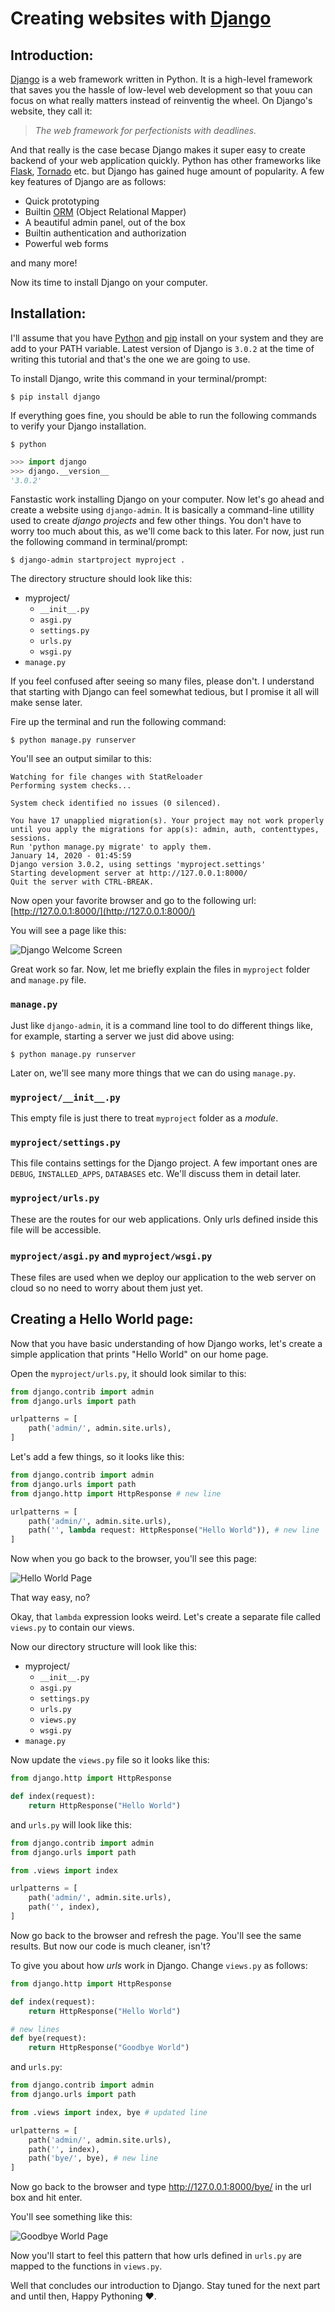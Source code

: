 # Creating websites with [Django](http://djangoproject.com)

## Introduction:

[Django](http://djangoproject.com) is a web framework written in Python. It is a high-level framework that saves you the hassle of low-level web development so that youu can focus on what really matters instead of reinventig the wheel. On Django's website, they call it:
> *The web framework for perfectionists with deadlines.*

And that really is the case becase Django makes it super easy to create backend of your web application quickly. Python has other frameworks like [Flask](https://www.palletsprojects.com/p/flask/), [Tornado](https://www.tornadoweb.org/en/stable/) etc. but Django has gained huge amount of popularity. A few key features of Django are as follows:

- Quick prototyping
- Builtin [ORM](https://en.wikipedia.org/wiki/Object-relational_mapping) (Object Relational Mapper)
- A beautiful admin panel, out of the box
- Builtin authentication and authorization
- Powerful web forms

and many more!

Now its time to install Django on your computer.

## Installation:

I'll assume that you have [Python](https://www.python.org/) and [pip](https://pypi.org/project/pip/) install on your system and they are add to your PATH variable. Latest version of Django is `3.0.2` at the time of writing this tutorial and that's the one we are going to use.

To install Django, write this command in your terminal/prompt:
```
$ pip install django
```

If everything goes fine, you should be able to run the following commands to verify your Django installation.

```
$ python
```
```python
>>> import django
>>> django.__version__
'3.0.2'
```

Fanstastic work installing Django on your computer. Now let's go ahead and create a website using ```django-admin```. It is basically a command-line utillity used to create *django projects* and few other things. You don't have to worry too much about this, as we'll come back to this later. For now, just run the following command in terminal/prompt:

```
$ django-admin startproject myproject .
```

The directory structure should look like this:
- myproject/
  - ```__init__.py```
  - ```asgi.py```
  - ```settings.py```
  - ```urls.py```
  - ```wsgi.py```
- ```manage.py```
  
If you feel confused after seeing so many files, please don't. I understand that starting with Django can feel somewhat tedious, but I promise it all will make sense later.

Fire up the terminal and run the following command:

```
$ python manage.py runserver
```

You'll see an output similar to this:

```
Watching for file changes with StatReloader
Performing system checks...

System check identified no issues (0 silenced).

You have 17 unapplied migration(s). Your project may not work properly until you apply the migrations for app(s): admin, auth, contenttypes, sessions.
Run 'python manage.py migrate' to apply them.
January 14, 2020 - 01:45:59
Django version 3.0.2, using settings 'myproject.settings'
Starting development server at http://127.0.0.1:8000/
Quit the server with CTRL-BREAK.
```

Now open your favorite browser and go to the following url: [http://127.0.0.1:8000/](http://127.0.0.1:8000/)

You will see a page like this:

![Django Welcome Screen](https://github.com/sarmadgulzar/beginning-django/raw/master/images/01.png)

Great work so far. Now, let me briefly explain the files in ```myproject``` folder and ```manage.py``` file.

### ```manage.py```
Just like ```django-admin```, it is a command line tool to do different things like, for example, starting a server we just did above using:

```
$ python manage.py runserver
```

Later on, we'll see many more things that we can do using ```manage.py```.

### ```myproject/__init__.py```
This empty file is just there to treat ```myproject``` folder as a *module*.

### ```myproject/settings.py```
This file contains settings for the Django project. A few important ones are ```DEBUG```, ```INSTALLED_APPS```, ```DATABASES``` etc. We'll discuss them in detail later.

### ```myproject/urls.py```
These are the routes for our web applications. Only urls defined inside this file will be accessible.

### ```myproject/asgi.py``` and ```myproject/wsgi.py```
These files are used when we deploy our application to the web server on cloud so no need to worry about them just yet.

## Creating  a Hello World page:
Now that you have basic understanding of how Django works, let's create a simple application that prints "Hello World" on our home page.

Open the ```myproject/urls.py```, it should look similar to this:

```python
from django.contrib import admin
from django.urls import path

urlpatterns = [
    path('admin/', admin.site.urls),
]
```

Let's add a few things, so it looks like this:

```python
from django.contrib import admin
from django.urls import path
from django.http import HttpResponse # new line

urlpatterns = [
    path('admin/', admin.site.urls),
    path('', lambda request: HttpResponse("Hello World")), # new line
]
```

Now when you go back to the browser, you'll see this page:

![Hello World Page](https://github.com/sarmadgulzar/beginning-django/raw/master/images/02.png)

That way easy, no?

Okay, that ```lambda``` expression looks weird. Let's create a separate file called ```views.py``` to contain our views.

Now our directory structure will look like this:
- myproject/
  - ```__init__.py```
  - ```asgi.py```
  - ```settings.py```
  - ```urls.py```
  - ```views.py```
  - ```wsgi.py```
- ```manage.py```

Now update the ```views.py``` file so it looks like this:

```python
from django.http import HttpResponse

def index(request):
    return HttpResponse("Hello World")

```

and ```urls.py``` will look like this:

```python
from django.contrib import admin
from django.urls import path

from .views import index

urlpatterns = [
    path('admin/', admin.site.urls),
    path('', index),
]

```

Now go back to the browser and refresh the page. You'll see the same results. But now our code is much cleaner, isn't?

To give you about how *urls* work in Django. Change ```views.py``` as follows:

```python
from django.http import HttpResponse

def index(request):
    return HttpResponse("Hello World")

# new lines
def bye(request):
    return HttpResponse("Goodbye World")

```

and ```urls.py```:

```python
from django.contrib import admin
from django.urls import path

from .views import index, bye # updated line

urlpatterns = [
    path('admin/', admin.site.urls),
    path('', index),
    path('bye/', bye), # new line
]

```

Now go back to the browser and type http://127.0.0.1:8000/bye/ in the url box and hit enter.

You'll see something like this:

![Goodbye World Page](https://github.com/sarmadgulzar/beginning-django/raw/master/images/03.png)

Now you'll start to feel this pattern that how urls defined in ```urls.py``` are mapped to the functions in ```views.py```.

Well that concludes our introduction to Django. Stay tuned for the next part and until then, Happy Pythoning :heart:.